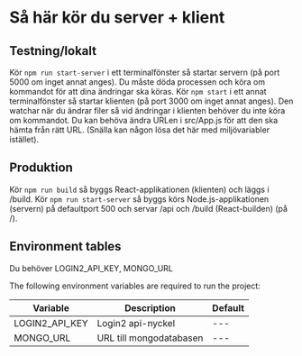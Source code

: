# Så här kör du server + klient

## Testning/lokalt
Kör ```npm run start-server``` i ett terminalfönster så startar servern (på port 5000 om inget annat anges). Du måste döda processen och köra om kommandot för att dina ändringar ska köras.
Kör ```npm start``` i ett annat terminalfönster så startar klienten (på port 3000 om inget annat anges). Den watchar när du ändrar filer så vid ändringar i klienten behöver du inte köra om kommandot. Du kan behöva ändra URLen i src/App.js för att den ska hämta från rätt URL. (Snälla kan någon lösa det här med miljövariabler istället).

## Produktion
Kör ```npm run build``` så byggs React-applikationen (klienten) och läggs i /build.
Kör ```npm run start-server``` så byggs körs Node.js-applikationen (servern) på defaultport 500 och servar /api och /build (React-builden) (på /).

## Environment tables
Du behöver LOGIN2_API_KEY, MONGO_URL

The following environment variables are required to run the project:

| Variable              | Description                           | Default                       |
|-----------------------|---------------------------------------|-------------------------------|
| LOGIN2_API_KEY        | Login2 api-nyckel                     | ---                           |
| MONGO_URL             | URL till mongodatabasen               | ---                           |